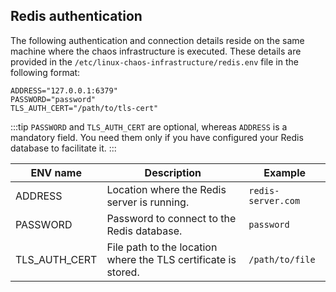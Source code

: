 ## Redis authentication
The following authentication and connection details reside on the same machine where the chaos infrastructure is executed. These details are provided in the `/etc/linux-chaos-infrastructure/redis.env` file in the following format:

```
ADDRESS="127.0.0.1:6379"
PASSWORD="password"
TLS_AUTH_CERT="/path/to/tls-cert"
```

:::tip
`PASSWORD` and `TLS_AUTH_CERT` are optional, whereas `ADDRESS` is a mandatory field. You need them only if you have configured your Redis database to facilitate it.
:::


| **ENV name**  | **Description**                                                | **Example**        |
|---------------|----------------------------------------------------------------|--------------------|
| ADDRESS       | Location where the Redis server is running.                    | `redis-server.com` |
| PASSWORD      | Password to connect to the Redis database.                     | `password`         |
| TLS_AUTH_CERT | File path to the location where the TLS certificate is stored. | `/path/to/file`    |
